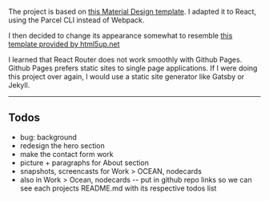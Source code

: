 The project is based on [this Material Design template](https://glitch.com/~material-template-portfolio-css). I adapted it to React, using the Parcel CLI instead of Webpack.

I then decided to change its appearance somewhat to resemble
[this template provided by html5up.net](https://html5up.net/astral)

I learned that React Router does not work smoothly with Github Pages. Github Pages prefers static sites to single page applications. If I were doing this project over again, I would use a static site generator like Gatsby or Jekyll.

---

## Todos

- bug: background
- redesign the hero section
- make the contact form work
- picture + paragraphs for About section
- snapshots, screencasts for Work > OCEAN, nodecards
- also in Work > Ocean, nodecards -- put in github repo links so we can see each projects README.md with its respective todos list
